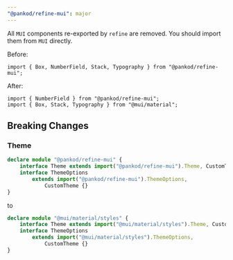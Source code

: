 ```yaml
---
"@pankod/refine-mui": major
---
```


All `MUI` components re-exported by `refine` are removed. You should import them from `MUI` directly.

Before:

```tsx
import { Box, NumberField, Stack, Typography } from "@pankod/refine-mui";
```

After:

```tsx
import { NumberField } from "@pankod/refine-mui";
import { Box, Stack, Typography } from "@mui/material";
```

## Breaking Changes

### Theme

```ts
declare module "@pankod/refine-mui" {
    interface Theme extends import("@pankod/refine-mui").Theme, CustomTheme {}
    interface ThemeOptions
        extends import("@pankod/refine-mui").ThemeOptions,
            CustomTheme {}
}
```

to

```ts
declare module "@mui/material/styles" {
    interface Theme extends import("@mui/material/styles").Theme, CustomTheme {}
    interface ThemeOptions
        extends import("@mui/material/styles").ThemeOptions,
            CustomTheme {}
}
```
